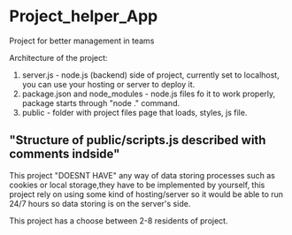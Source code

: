 # Project_helper_App
Project for better management in teams

Architecture of the project:
1. server.js - node.js (backend) side of project, currently set to localhost, you can use your hosting or server to deploy it.
2. package.json and node_modules - node.js files fo it to work properly, package starts through "node ." command.
3. public - folder with project files page that loads, styles, js file.

"Structure of public/scripts.js described with comments indside"
------------------------------------------------------------------------------------------------------------------------------

This project "DOESNT HAVE" any way of data storing processes such as cookies or local storage,they have to be implemented by yourself,
this project rely on using some kind of hosting/server so it would be able to run 24/7 hours so data storing is on the server's side.

This project has a choose between 2-8 residents of project.

